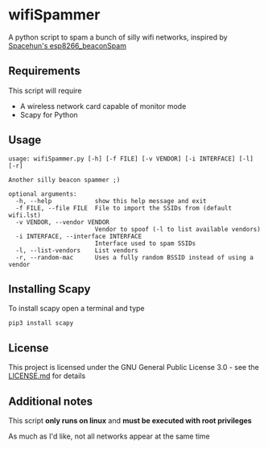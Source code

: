 # wifiSpammer
A python script to spam a bunch of silly wifi networks, inspired by [Spacehun's esp8266_beaconSpam](https://github.com/spacehuhn)

## Requirements
This script will require

* A wireless network card capable of monitor mode
* Scapy for Python

## Usage
```
usage: wifiSpammer.py [-h] [-f FILE] [-v VENDOR] [-i INTERFACE] [-l] [-r]

Another silly beacon spammer ;)

optional arguments:
  -h, --help            show this help message and exit
  -f FILE, --file FILE  File to import the SSIDs from (default wifi.lst)
  -v VENDOR, --vendor VENDOR
                        Vendor to spoof (-l to list available vendors)
  -i INTERFACE, --interface INTERFACE
                        Interface used to spam SSIDs
  -l, --list-vendors    List vendors
  -r, --random-mac      Uses a fully random BSSID instead of using a vendor
```

## Installing Scapy
To install scapy open a terminal and type
```
pip3 install scapy
```

## License
This project is licensed under the GNU General Public License 3.0 - see the [LICENSE.md](LICENSE) for details

## Additional notes
This script **only runs on linux** and **must be executed with root privileges**

As much as I'd like, not all networks appear at the same time

